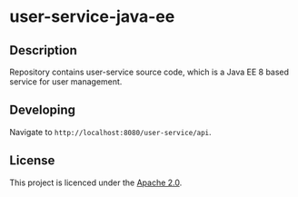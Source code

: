 # user-service-java-ee


## Description

Repository contains user-service source code, which is a Java EE 8 based service
for user management.

## Developing

Navigate to `http://localhost:8080/user-service/api`.

## License

This project is licenced under the [Apache 2.0](LICENSE).
